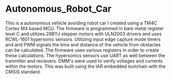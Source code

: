 # Autonomous_Robot_Car
This is a autonomous vehicle avoiding robot car I created using a TM4C Cortex M4 based MCU. The firmware is programmed in bare metal register level C and utilizes 28BYJ stepper motors with ULN2003 drivers and uses RCWL-1601 hypersonic sensors. Utilizing input edge capture mode timers and and PWM signals the time and distance of the vehicle from obstacles can be calculated. The firmware uses various registers in order to create these calculations. The hypersonics sensors use UART as well between the tranmitter and recievers. DMM's were used to verify voltages and currents within the motors. This was built using the IAR embedded toolchain with the CMSIS standard.  
